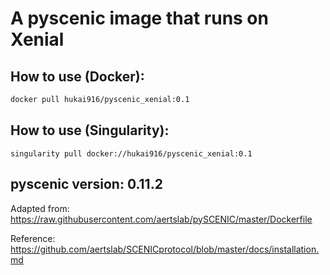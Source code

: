 # A pyscenic image that runs on Xenial
## How to use (Docker):
```bash
docker pull hukai916/pyscenic_xenial:0.1
```

## How to use (Singularity):
```
singularity pull docker://hukai916/pyscenic_xenial:0.1
```

## pyscenic version: 0.11.2


Adapted from: https://raw.githubusercontent.com/aertslab/pySCENIC/master/Dockerfile

Reference: https://github.com/aertslab/SCENICprotocol/blob/master/docs/installation.md
